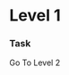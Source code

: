# Level 1

### Task

Go To Level 2

<!-- Sorry!! -->
<!-- There's something wrong. -->
<!-- Can you try to fix it? -->
